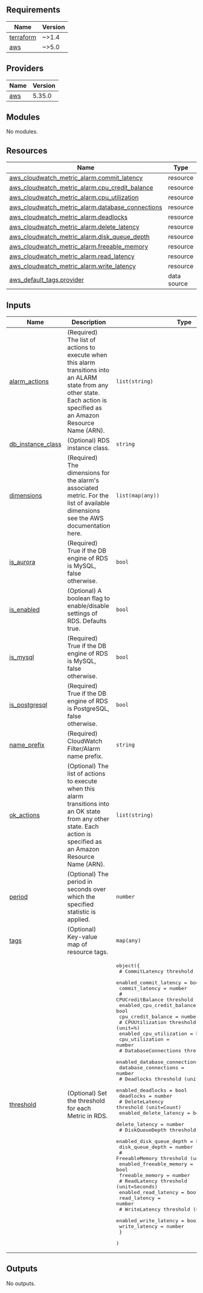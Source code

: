 <!-- BEGIN_TF_DOCS -->
## Requirements

| Name | Version |
|------|---------|
| <a name="requirement_terraform"></a> [terraform](#requirement\_terraform) | ~>1.4 |
| <a name="requirement_aws"></a> [aws](#requirement\_aws) | ~>5.0 |

## Providers

| Name | Version |
|------|---------|
| <a name="provider_aws"></a> [aws](#provider\_aws) | 5.35.0 |

## Modules

No modules.

## Resources

| Name | Type |
|------|------|
| [aws_cloudwatch_metric_alarm.commit_latency](https://registry.terraform.io/providers/hashicorp/aws/latest/docs/resources/cloudwatch_metric_alarm) | resource |
| [aws_cloudwatch_metric_alarm.cpu_credit_balance](https://registry.terraform.io/providers/hashicorp/aws/latest/docs/resources/cloudwatch_metric_alarm) | resource |
| [aws_cloudwatch_metric_alarm.cpu_utilization](https://registry.terraform.io/providers/hashicorp/aws/latest/docs/resources/cloudwatch_metric_alarm) | resource |
| [aws_cloudwatch_metric_alarm.database_connections](https://registry.terraform.io/providers/hashicorp/aws/latest/docs/resources/cloudwatch_metric_alarm) | resource |
| [aws_cloudwatch_metric_alarm.deadlocks](https://registry.terraform.io/providers/hashicorp/aws/latest/docs/resources/cloudwatch_metric_alarm) | resource |
| [aws_cloudwatch_metric_alarm.delete_latency](https://registry.terraform.io/providers/hashicorp/aws/latest/docs/resources/cloudwatch_metric_alarm) | resource |
| [aws_cloudwatch_metric_alarm.disk_queue_depth](https://registry.terraform.io/providers/hashicorp/aws/latest/docs/resources/cloudwatch_metric_alarm) | resource |
| [aws_cloudwatch_metric_alarm.freeable_memory](https://registry.terraform.io/providers/hashicorp/aws/latest/docs/resources/cloudwatch_metric_alarm) | resource |
| [aws_cloudwatch_metric_alarm.read_latency](https://registry.terraform.io/providers/hashicorp/aws/latest/docs/resources/cloudwatch_metric_alarm) | resource |
| [aws_cloudwatch_metric_alarm.write_latency](https://registry.terraform.io/providers/hashicorp/aws/latest/docs/resources/cloudwatch_metric_alarm) | resource |
| [aws_default_tags.provider](https://registry.terraform.io/providers/hashicorp/aws/latest/docs/data-sources/default_tags) | data source |

## Inputs

| Name | Description | Type | Default | Required |
|------|-------------|------|---------|:--------:|
| <a name="input_alarm_actions"></a> [alarm\_actions](#input\_alarm\_actions) | (Required) The list of actions to execute when this alarm transitions into an ALARM state from any other state. Each action is specified as an Amazon Resource Name (ARN). | `list(string)` | n/a | yes |
| <a name="input_db_instance_class"></a> [db\_instance\_class](#input\_db\_instance\_class) | (Optional) RDS instance class. | `string` | `""` | no |
| <a name="input_dimensions"></a> [dimensions](#input\_dimensions) | (Required) The dimensions for the alarm's associated metric. For the list of available dimensions see the AWS documentation here. | `list(map(any))` | n/a | yes |
| <a name="input_is_aurora"></a> [is\_aurora](#input\_is\_aurora) | (Required) True if the DB engine of RDS is MySQL, false otherwise. | `bool` | n/a | yes |
| <a name="input_is_enabled"></a> [is\_enabled](#input\_is\_enabled) | (Optional) A boolean flag to enable/disable settings of RDS. Defaults true. | `bool` | `true` | no |
| <a name="input_is_mysql"></a> [is\_mysql](#input\_is\_mysql) | (Required) True if the DB engine of RDS is MySQL, false otherwise. | `bool` | n/a | yes |
| <a name="input_is_postgresql"></a> [is\_postgresql](#input\_is\_postgresql) | (Required) True if the DB engine of RDS is PostgreSQL, false otherwise. | `bool` | n/a | yes |
| <a name="input_name_prefix"></a> [name\_prefix](#input\_name\_prefix) | (Required) CloudWatch Filter/Alarm name prefix. | `string` | n/a | yes |
| <a name="input_ok_actions"></a> [ok\_actions](#input\_ok\_actions) | (Optional) The list of actions to execute when this alarm transitions into an OK state from any other state. Each action is specified as an Amazon Resource Name (ARN). | `list(string)` | `null` | no |
| <a name="input_period"></a> [period](#input\_period) | (Optional) The period in seconds over which the specified statistic is applied. | `number` | `300` | no |
| <a name="input_tags"></a> [tags](#input\_tags) | (Optional) Key-value map of resource tags. | `map(any)` | `null` | no |
| <a name="input_threshold"></a> [threshold](#input\_threshold) | (Optional) Set the threshold for each Metric in RDS. | <pre>object({<br>    # CommitLatency threshold (unit=Milliseconds)<br>    enabled_commit_latency = bool<br>    commit_latency         = number<br>    # CPUCreditBalance threshold (unit=Count)<br>    enabled_cpu_credit_balance = bool<br>    cpu_credit_balance         = number<br>    # CPUUtilization threshold (unit=%)<br>    enabled_cpu_utilization = bool<br>    cpu_utilization         = number<br>    # DatabaseConnections threshold (unit=Count)<br>    enabled_database_connections = bool<br>    database_connections         = number<br>    # Deadlocks threshold (unit=Count/Seconds)<br>    enabled_deadlocks = bool<br>    deadlocks         = number<br>    # DeleteLatency threshold (unit=Count)<br>    enabled_delete_latency = bool<br>    delete_latency         = number<br>    # DiskQueueDepth threshold (unit=Count)<br>    enabled_disk_queue_depth = bool<br>    disk_queue_depth         = number<br>    # FreeableMemory threshold (unit=Megabytes)<br>    enabled_freeable_memory = bool<br>    freeable_memory         = number<br>    # ReadLatency threshold (unit=Seconds)<br>    enabled_read_latency = bool<br>    read_latency         = number<br>    # WriteLatency threshold (unit=Seconds)<br>    enabled_write_latency = bool<br>    write_latency         = number<br>    }<br>  )</pre> | <pre>{<br>  "commit_latency": 10000,<br>  "cpu_credit_balance": 100,<br>  "cpu_utilization": 80,<br>  "database_connections": 100,<br>  "deadlocks": 1,<br>  "delete_latency": 10,<br>  "disk_queue_depth": 64,<br>  "enabled_commit_latency": true,<br>  "enabled_cpu_credit_balance": true,<br>  "enabled_cpu_utilization": true,<br>  "enabled_database_connections": true,<br>  "enabled_deadlocks": true,<br>  "enabled_delete_latency": true,<br>  "enabled_disk_queue_depth": true,<br>  "enabled_freeable_memory": true,<br>  "enabled_read_latency": true,<br>  "enabled_write_latency": true,<br>  "freeable_memory": 512,<br>  "read_latency": 10,<br>  "write_latency": 10<br>}</pre> | no |

## Outputs

No outputs.
<!-- END_TF_DOCS -->
